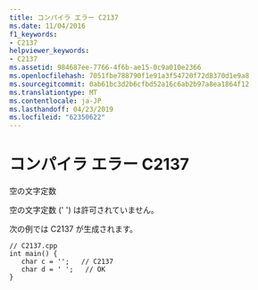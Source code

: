 ```yaml
---
title: コンパイラ エラー C2137
ms.date: 11/04/2016
f1_keywords:
- C2137
helpviewer_keywords:
- C2137
ms.assetid: 984687ee-7766-4f6b-ae15-0c9a010e2366
ms.openlocfilehash: 7051fbe788790f1e91a3f54720f72d8370d1e9a8
ms.sourcegitcommit: 0ab61bc3d2b6cfbd52a16c6ab2b97a8ea1864f12
ms.translationtype: MT
ms.contentlocale: ja-JP
ms.lasthandoff: 04/23/2019
ms.locfileid: "62350622"
---
```

# <a name="compiler-error-c2137"></a>コンパイラ エラー C2137

空の文字定数

空の文字定数 (' ') は許可されていません。

次の例では C2137 が生成されます。

```
// C2137.cpp
int main() {
   char c = '';   // C2137
   char d = ' ';   // OK
}
```